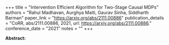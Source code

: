+++
title = "Intervention Efficient Algorithm for Two-Stage Causal MDPs"
authors = "Rahul Madhavan, Aurghya Maiti, Gaurav Sinha, Siddharth Barman"
paper_link = "https://arxiv.org/abs/2111.00886"
publication_details = "CoRR, abs/2111.00886, 2021, url: <a href='https://arxiv.org/abs/2111.00886' target='_blank'>https://arxiv.org/abs/2111.00886</a>."
conference_date = "2021"
notes = ""
+++

<b>Abstract:</b>
